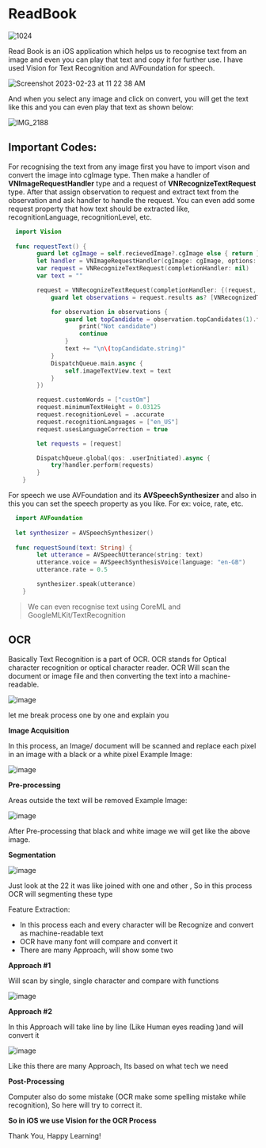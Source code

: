 # ReadBook

![1024](https://user-images.githubusercontent.com/63160825/220829072-f6763d48-c635-4634-a481-35fe113911a3.png)

Read Book is an iOS application which helps us to recognise text from an image and even you can play that text and copy it for further use. I have used Vision for Text Recognition and AVFoundation for speech.

![Screenshot 2023-02-23 at 11 22 38 AM](https://user-images.githubusercontent.com/63160825/220830449-58a84b0f-25ac-498b-bbe1-952319f613b7.png)

And when you select any image and click on convert, you will get the text like this and you can even play that text as shown below:

![IMG_2188](https://user-images.githubusercontent.com/63160825/220830678-8902e882-2db1-45c3-acab-fe3757133bc9.PNG)

## Important Codes:

For recognising the text from any image first you have to import vison and convert the image into cgImage type. Then make a handler of **VNImageRequestHandler** type and a request of **VNRecognizeTextRequest** type. After that assign observation to request and extract text from the observation and ask handler to handle the request. You can even add some request property that how text should be extracted like, recognitionLanguage, recognitionLevel, etc.

```swift
  import Vision
  
  func requestText() {
        guard let cgImage = self.recievedImage?.cgImage else { return }
        let handler = VNImageRequestHandler(cgImage: cgImage, options: [:])
        var request = VNRecognizeTextRequest(completionHandler: nil)
        var text = ""

        request = VNRecognizeTextRequest(completionHandler: {(request, error) in
            guard let observations = request.results as? [VNRecognizedTextObservation] else { fatalError("Invalid ovservation")}

            for observation in observations {
                guard let topCandidate = observation.topCandidates(1).first else {
                    print("Not candidate")
                    continue
                }
                text += "\n\(topCandidate.string)"
            }
            DispatchQueue.main.async {
                self.imageTextView.text = text
            }
        })

        request.customWords = ["custOm"]
        request.minimumTextHeight = 0.03125
        request.recognitionLevel = .accurate
        request.recognitionLanguages = ["en_US"]
        request.usesLanguageCorrection = true

        let requests = [request]

        DispatchQueue.global(qos: .userInitiated).async {
            try?handler.perform(requests)
        }
    }
```

For speech we use AVFoundation and its **AVSpeechSynthesizer** and also in this you can set the speech property as you like. For ex: voice, rate, etc.

```swift  
  import AVFoundation
  
  let synthesizer = AVSpeechSynthesizer()
  
  func requestSound(text: String) {
        let utterance = AVSpeechUtterance(string: text)
        utterance.voice = AVSpeechSynthesisVoice(language: "en-GB")
        utterance.rate = 0.5

        synthesizer.speak(utterance)
    }
```

> We can even recognise text using CoreML and GoogleMLKit/TextRecognition

## OCR

Basically Text Recognition is a part of OCR. OCR stands for Optical character recognition or optical character reader. OCR Will scan the document or image file and then converting the text into a machine-readable.

![image](https://user-images.githubusercontent.com/63160825/220832651-8009174d-0ef6-477d-ba8b-4dddccbc7f83.png)

let me break process one by one and explain you

**Image Acquisition**

In this process, an Image/ document will be scanned and replace each pixel in an image with a black or a white pixel
Example Image:

![image](https://user-images.githubusercontent.com/63160825/220832739-1bb79391-ea17-4c47-902b-461cbd1f5cf2.png)


**Pre-processing**

Areas outside the text will be removed
Example Image:

![image](https://user-images.githubusercontent.com/63160825/220832856-2f7802ad-f50a-4295-adca-423587d92be6.png)

After Pre-processing that black and white image we will get like the above image.


**Segmentation**

![image](https://user-images.githubusercontent.com/63160825/220832992-5a037e18-df6b-4148-ad3d-799c90b9927b.png)

Just look at the 22 it was like joined with one and other , So in this process OCR will segmenting these type

Feature Extraction:

+ In this process each and every character will be Recognize and convert as machine-readable text
+ OCR have many font will compare and convert it
+ There are many Approach, will show some two

**Approach #1**

Will scan by single, single character and compare with functions

![image](https://user-images.githubusercontent.com/63160825/220833158-00f6e63c-3f2f-4c29-984c-1b3491be67ba.png)

**Approach #2**

In this Approach will take line by line (Like Human eyes reading )and will convert it

![image](https://user-images.githubusercontent.com/63160825/220833264-ddde483e-c682-40b4-aff6-c1fe9a482589.png)

Like this there are many Approach, Its based on what tech we need


**Post-Processing**

Computer also do some mistake (OCR make some spelling mistake while recognition), So here will try to correct it.

**So in iOS we use Vision for the OCR Process**

Thank You, Happy Learning!
